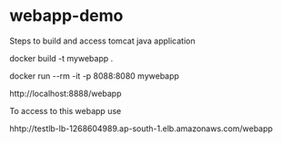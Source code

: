 # webapp-demo

Steps to build and access tomcat java application

docker build -t mywebapp .

docker run --rm -it -p 8088:8080 mywebapp

http://localhost:8888/webapp

To access to this webapp use

hhtp://testlb-lb-1268604989.ap-south-1.elb.amazonaws.com/webapp
